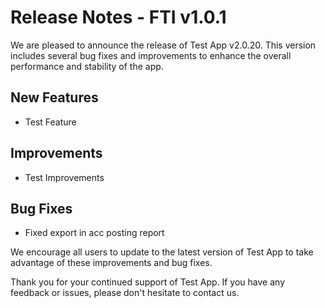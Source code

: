 # Release Notes - FTI v1.0.1

We are pleased to announce the release of Test App v2.0.20. This version includes several bug fixes and improvements to enhance the overall performance and stability of the app.

## New Features

- Test Feature

## Improvements

- Test Improvements

## Bug Fixes

- Fixed export in acc posting report


We encourage all users to update to the latest version of Test App to take advantage of these improvements and bug fixes.

Thank you for your continued support of Test App. If you have any feedback or issues, please don't hesitate to contact us.
